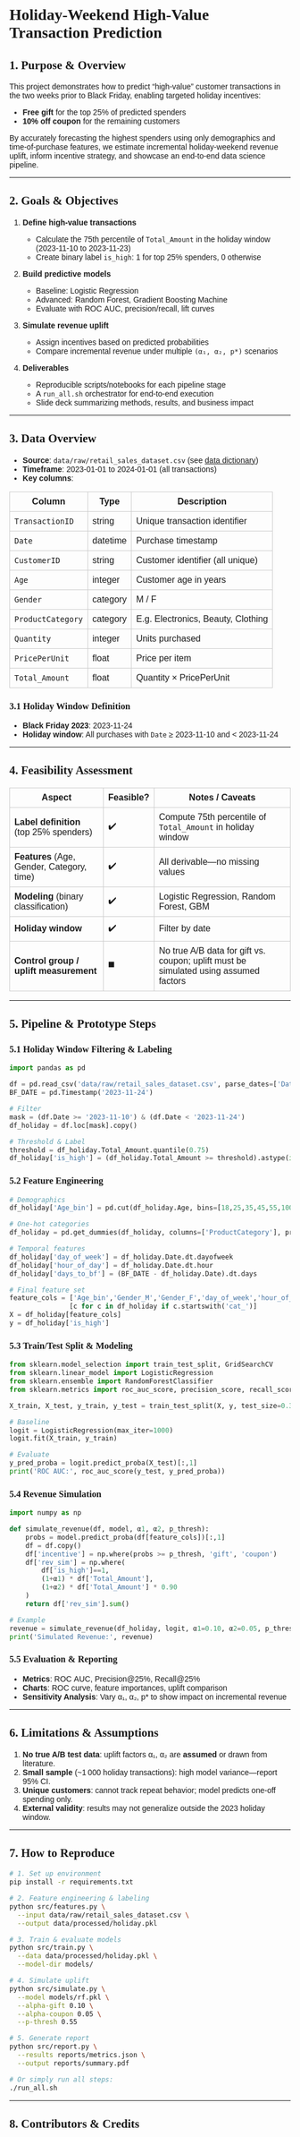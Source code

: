 <style>
@import url('https://fonts.googleapis.com/css2?family=Cinzel:wght@400;700&family=Work+Sans:wght@400;600&display=swap');

:root {
  --font-heading: 'Cinzel', serif;
  --font-body: 'Work Sans', sans-serif;
  --font-code: 'Fira Code', monospace;
}

/* Body text */
body, p, li {
  font-family: var(--font-body);
}

/* Headings */
h1, h2, h3, h4 {
  font-family: var(--font-heading);
}

/* Code blocks and inline code */
code, pre {
  font-family: var(--font-code);
}

/* Tables */
table {
  font-family: var(--font-body);
  border-collapse: collapse;
}
table th, table td {
  border: 1px solid #ccc;
  padding: 0.5em;
}
</style>

# Holiday‑Weekend High‑Value Transaction Prediction

## 1. Purpose & Overview

This project demonstrates how to predict “high‑value” customer transactions in the two weeks prior to Black Friday, enabling targeted holiday incentives:

- **Free gift** for the top 25% of predicted spenders
- **10% off coupon** for the remaining customers

By accurately forecasting the highest spenders using only demographics and time‑of‑purchase features, we estimate incremental holiday‑weekend revenue uplift, inform incentive strategy, and showcase an end‑to‑end data science pipeline.

---

## 2. Goals & Objectives

1. **Define high‑value transactions**

   - Calculate the 75th percentile of `Total_Amount` in the holiday window (2023‑11‑10 to 2023‑11‑23)
   - Create binary label `is_high`: 1 for top 25% spenders, 0 otherwise

2. **Build predictive models**

   - Baseline: Logistic Regression
   - Advanced: Random Forest, Gradient Boosting Machine
   - Evaluate with ROC AUC, precision/recall, lift curves

3. **Simulate revenue uplift**

   - Assign incentives based on predicted probabilities
   - Compare incremental revenue under multiple `(α₁, α₂, p*)` scenarios

4. **Deliverables**

   - Reproducible scripts/notebooks for each pipeline stage
   - A `run_all.sh` orchestrator for end‑to‑end execution
   - Slide deck summarizing methods, results, and business impact

---

## 3. Data Overview

- **Source**: `data/raw/retail_sales_dataset.csv` (see [data dictionary](#data-dictionary))
- **Timeframe**: 2023‑01‑01 to 2024‑01‑01 (all transactions)
- **Key columns**:

| Column            | Type     | Description                        |
| ----------------- | -------- | ---------------------------------- |
| `TransactionID`   | string   | Unique transaction identifier      |
| `Date`            | datetime | Purchase timestamp                 |
| `CustomerID`      | string   | Customer identifier (all unique)   |
| `Age`             | integer  | Customer age in years              |
| `Gender`          | category | M / F                              |
| `ProductCategory` | category | E.g. Electronics, Beauty, Clothing |
| `Quantity`        | integer  | Units purchased                    |
| `PricePerUnit`    | float    | Price per item                     |
| `Total_Amount`    | float    | Quantity × PricePerUnit            |

### 3.1 Holiday Window Definition

- **Black Friday 2023**: 2023‑11‑24
- **Holiday window**: All purchases with `Date` ≥ 2023‑11‑10 and < 2023‑11‑24

---

## 4. Feasibility Assessment

| Aspect                                     | Feasible? | Notes / Caveats                                                                      |
| ------------------------------------------ | --------- | ------------------------------------------------------------------------------------ |
| **Label definition** (top 25% spenders)    | ✔️        | Compute 75th percentile of `Total_Amount` in holiday window                          |
| **Features** (Age, Gender, Category, time) | ✔️        | All derivable—no missing values                                                      |
| **Modeling** (binary classification)       | ✔️        | Logistic Regression, Random Forest, GBM                                              |
| **Holiday window**                         | ✔️        | Filter by date                                                                       |
| **Control group / uplift measurement**     | ◼️        | No true A/B data for gift vs. coupon; uplift must be simulated using assumed factors |

---

## 5. Pipeline & Prototype Steps

### 5.1 Holiday Window Filtering & Labeling

```python
import pandas as pd

df = pd.read_csv('data/raw/retail_sales_dataset.csv', parse_dates=['Date'])
BF_DATE = pd.Timestamp('2023-11-24')

# Filter
mask = (df.Date >= '2023-11-10') & (df.Date < '2023-11-24')
df_holiday = df.loc[mask].copy()

# Threshold & Label
threshold = df_holiday.Total_Amount.quantile(0.75)
df_holiday['is_high'] = (df_holiday.Total_Amount >= threshold).astype(int)
```

### 5.2 Feature Engineering

```python
# Demographics
df_holiday['Age_bin'] = pd.cut(df_holiday.Age, bins=[18,25,35,45,55,100], labels=False)

# One-hot categories
df_holiday = pd.get_dummies(df_holiday, columns=['ProductCategory'], prefix='cat')

# Temporal features
df_holiday['day_of_week'] = df_holiday.Date.dt.dayofweek
df_holiday['hour_of_day'] = df_holiday.Date.dt.hour
df_holiday['days_to_bf'] = (BF_DATE - df_holiday.Date).dt.days

# Final feature set
feature_cols = ['Age_bin','Gender_M','Gender_F','day_of_week','hour_of_day','days_to_bf'] + \
               [c for c in df_holiday if c.startswith('cat_')]
X = df_holiday[feature_cols]
y = df_holiday['is_high']
```

### 5.3 Train/Test Split & Modeling

```python
from sklearn.model_selection import train_test_split, GridSearchCV
from sklearn.linear_model import LogisticRegression
from sklearn.ensemble import RandomForestClassifier
from sklearn.metrics import roc_auc_score, precision_score, recall_score

X_train, X_test, y_train, y_test = train_test_split(X, y, test_size=0.3, random_state=42)

# Baseline
logit = LogisticRegression(max_iter=1000)
logit.fit(X_train, y_train)

# Evaluate
y_pred_proba = logit.predict_proba(X_test)[:,1]
print('ROC AUC:', roc_auc_score(y_test, y_pred_proba))
```

### 5.4 Revenue Simulation

```python
import numpy as np

def simulate_revenue(df, model, α1, α2, p_thresh):
    probs = model.predict_proba(df[feature_cols])[:,1]
    df = df.copy()
    df['incentive'] = np.where(probs >= p_thresh, 'gift', 'coupon')
    df['rev_sim'] = np.where(
        df['is_high']==1,
        (1+α1) * df['Total_Amount'],
        (1+α2) * df['Total_Amount'] * 0.90
    )
    return df['rev_sim'].sum()

# Example
revenue = simulate_revenue(df_holiday, logit, α1=0.10, α2=0.05, p_thresh=0.55)
print('Simulated Revenue:', revenue)
```

### 5.5 Evaluation & Reporting

- **Metrics**: ROC AUC, Precision\@25%, Recall\@25%
- **Charts**: ROC curve, feature importances, uplift comparison
- **Sensitivity Analysis**: Vary α₁, α₂, p\* to show impact on incremental revenue

---

## 6. Limitations & Assumptions

1. **No true A/B test data**: uplift factors α₁, α₂ are **assumed** or drawn from literature.
2. **Small sample** (\~1 000 holiday transactions): high model variance—report 95% CI.
3. **Unique customers**: cannot track repeat behavior; model predicts one‑off spending only.
4. **External validity**: results may not generalize outside the 2023 holiday window.

---

## 7. How to Reproduce

```bash
# 1. Set up environment
pip install -r requirements.txt

# 2. Feature engineering & labeling
python src/features.py \
  --input data/raw/retail_sales_dataset.csv \
  --output data/processed/holiday.pkl

# 3. Train & evaluate models
python src/train.py \
  --data data/processed/holiday.pkl \
  --model-dir models/

# 4. Simulate uplift
python src/simulate.py \
  --model models/rf.pkl \
  --alpha-gift 0.10 \
  --alpha-coupon 0.05 \
  --p-thresh 0.55

# 5. Generate report
python src/report.py \
  --results reports/metrics.json \
  --output reports/summary.pdf

# Or simply run all steps:
./run_all.sh
```

---

## 8. Contributors & Credits